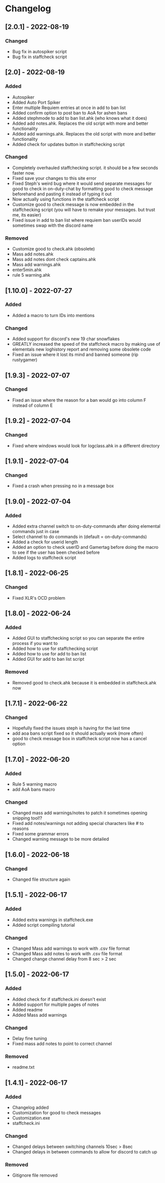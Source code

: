 # Changelog

## [2.0.1] - 2022-08-19


### Changed

- Bug fix in autospiker script
- Bug fix in staffcheck script


## [2.0] - 2022-08-19


### Added

- Autospiker
- Added Auto Port Spiker
- Enter multiple Requiem entries at once in add to ban list
- Added confirm option to post ban to AoA for ashen bans
- Added stephmode to add to ban list.ahk (who knows what it does)
- Added add notes.ahk. Replaces the old script with more and better functionality
- Added add warnings.ahk. Replaces the old script with more and better functionality
- Added check for updates button in staffchecking script

### Changed

- Completely overhauled staffchecking script. it should be a few seconds faster now.
- Fixed save your changes to this site error
- Fixed Steph's weird bug where it would send separate messages for good to check in on-duty-chat by formatting good to check message beforehand and pasting it instead of typing it out
- Now actually using functions in the staffcheck script
- Customize good to check message is now embedded in the staffchecking script (you will have to remake your messages. but trust me, its easier)
- Fixed issue in add to ban list where requiem ban userIDs would sometimes swap with the discord name

### Removed
- Customize good to check.ahk (obsolete)
- Mass add notes.ahk
- Mass add notes dont check captains.ahk
- Mass add warnings.ahk
- enter5min.ahk
- rule 5 warning.ahk

## [1.10.0] - 2022-07-27


### Added

- Added a macro to turn IDs into mentions

### Changed

- Added support for discord's new 19 char snowflakes
- GREATLY increased the speed of the staffcheck macro by making use of elementals new loghistory report and removing some obsolete code
- Fixed an issue where it lost its mind and banned someone (rip rustygamer)

## [1.9.3] - 2022-07-07


### Changed

- Fixed an issue where the reason for a ban would go into column F instead of column E

## [1.9.2] - 2022-07-04


### Changed

- Fixed where windows would look for logclass.ahk in a different directory

## [1.9.1] - 2022-07-04


### Changed

- Fixed a crash when pressing no in a message box

## [1.9.0] - 2022-07-04


### Added

- Added extra channel switch to on-duty-commands after doing elemental commands just in case
- Select channel to do commands in (default = on-duty-commands)
- Added a check for userid length
- Added an option to check userID and Gamertag before doing the macro to see if the user has been checked before
- Added logs to staffcheck script


## [1.8.1] - 2022-06-25

### Changed
- Fixed XLR's OCD problem


## [1.8.0] - 2022-06-24

### Added
- Added GUI to staffchecking script so you can separate the entire process if you want to
- Added how to use for staffchecking script
- Added how to use for add to ban list
- Added GUI for add to ban list script

### Removed
- Removed good to check.ahk because it is embedded in staffcheck.ahk now


## [1.7.1] - 2022-06-22

### Changed
- Hopefully fixed the issues steph is having for the last time
- add aoa bans script fixed so it should actually work (more often)
- good to check message box in staffcheck script now has a cancel option

## [1.7.0] - 2022-06-20

### Added
- Rule 5 warning macro
- add AoA bans macro

### Changed
- Changed mass add warnings/notes to patch it sometimes opening snipping tool!?
- Fixed add notes/warnings not adding special characters like # to reasons
- Fixed some grammar errors
- Changed warning message to be more detailed


## [1.6.0] - 2022-06-18

### Changed
- Changed file structure again


## [1.5.1] - 2022-06-17

### Added
- Added extra warnings in staffcheck.exe
- Added script compiling tutorial

### Changed
- Changed Mass add warnings to work with .csv file format
- Changed Mass add notes to work with .csv file format
- Changed change channel delay from 8 sec > 2 sec


## [1.5.0] - 2022-06-17

### Added
- Added check for if staffcheck.ini doesn't exist
- Added support for multiple pages of notes
- Added readme
- Added Mass add warnings

### Changed
- Delay fine tuning
- Fixed mass add notes to point to correct channel

### Removed
- readme.txt


## [1.4.1] - 2022-06-17

### Added
- Changelog added
- Customization for good to check messages
- Customization.exe
- staffcheck.ini

### Changed
- Changed delays between switching channels 10sec > 8sec
- Changed delays in between commands to allow for discord to catch up

### Removed
- Gitignore file removed